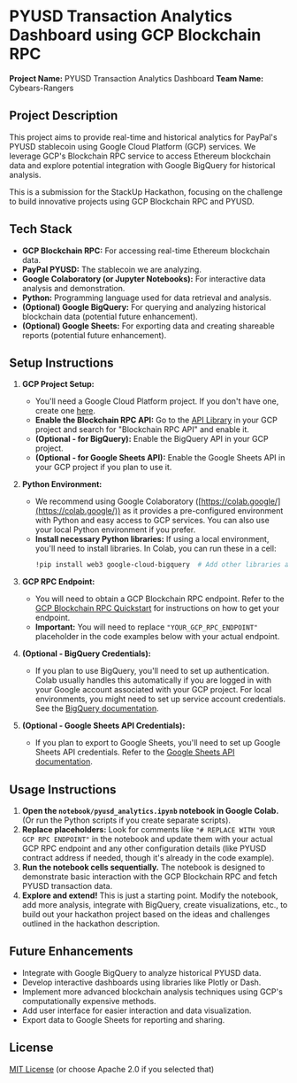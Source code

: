 # PYUSD Transaction Analytics Dashboard using GCP Blockchain RPC

**Project Name:** PYUSD Transaction Analytics Dashboard
**Team Name:** Cybears-Rangers

## Project Description

This project aims to provide real-time and historical analytics for PayPal's PYUSD stablecoin using Google Cloud Platform (GCP) services.  We leverage GCP's Blockchain RPC service to access Ethereum blockchain data and explore potential integration with Google BigQuery for historical analysis.

This is a submission for the StackUp Hackathon, focusing on the challenge to build innovative projects using GCP Blockchain RPC and PYUSD.

## Tech Stack

*   **GCP Blockchain RPC:** For accessing real-time Ethereum blockchain data.
*   **PayPal PYUSD:** The stablecoin we are analyzing.
*   **Google Colaboratory (or Jupyter Notebooks):** For interactive data analysis and demonstration.
*   **Python:**  Programming language used for data retrieval and analysis.
*   **(Optional) Google BigQuery:** For querying and analyzing historical blockchain data (potential future enhancement).
*   **(Optional) Google Sheets:** For exporting data and creating shareable reports (potential future enhancement).

## Setup Instructions

1.  **GCP Project Setup:**
    *   You'll need a Google Cloud Platform project. If you don't have one, create one [here](https://console.cloud.google.com/).
    *   **Enable the Blockchain RPC API:** Go to the [API Library](https://console.cloud.google.com/apis/library) in your GCP project and search for "Blockchain RPC API" and enable it.
    *   **(Optional - for BigQuery):** Enable the BigQuery API in your GCP project.
    *   **(Optional - for Google Sheets API):** Enable the Google Sheets API in your GCP project if you plan to use it.

2.  **Python Environment:**
    *   We recommend using Google Colaboratory ([https://colab.google/](https://colab.google/)) as it provides a pre-configured environment with Python and easy access to GCP services. You can also use your local Python environment if you prefer.
    *   **Install necessary Python libraries:** If using a local environment, you'll need to install libraries.  In Colab, you can run these in a cell:
        ```bash
        !pip install web3 google-cloud-bigquery  # Add other libraries as needed
        ```

3.  **GCP RPC Endpoint:**
    *   You will need to obtain a GCP Blockchain RPC endpoint.  Refer to the [GCP Blockchain RPC Quickstart](https://cloud.google.com/blockchain-rpc/docs/quickstart) for instructions on how to get your endpoint.
    *   **Important:**  You will need to replace `"YOUR_GCP_RPC_ENDPOINT"` placeholder in the code examples below with your actual endpoint.

4.  **(Optional - BigQuery Credentials):**
    *   If you plan to use BigQuery, you'll need to set up authentication.  Colab usually handles this automatically if you are logged in with your Google account associated with your GCP project.  For local environments, you might need to set up service account credentials.  See the [BigQuery documentation](https://cloud.google.com/bigquery/docs/authentication).

5.  **(Optional - Google Sheets API Credentials):**
    *   If you plan to export to Google Sheets, you'll need to set up Google Sheets API credentials.  Refer to the [Google Sheets API documentation](https://developers.google.com/sheets/api/quickstart/python).


## Usage Instructions

1.  **Open the `notebook/pyusd_analytics.ipynb` notebook in Google Colab.** (Or run the Python scripts if you create separate scripts).
2.  **Replace placeholders:**  Look for comments like `"# REPLACE WITH YOUR GCP RPC ENDPOINT"` in the notebook and update them with your actual GCP RPC endpoint and any other configuration details (like PYUSD contract address if needed, though it's already in the code example).
3.  **Run the notebook cells sequentially.** The notebook is designed to demonstrate basic interaction with the GCP Blockchain RPC and fetch PYUSD transaction data.
4.  **Explore and extend!** This is just a starting point.  Modify the notebook, add more analysis, integrate with BigQuery, create visualizations, etc., to build out your hackathon project based on the ideas and challenges outlined in the hackathon description.

## Future Enhancements

*   Integrate with Google BigQuery to analyze historical PYUSD data.
*   Develop interactive dashboards using libraries like Plotly or Dash.
*   Implement more advanced blockchain analysis techniques using GCP's computationally expensive methods.
*   Add user interface for easier interaction and data visualization.
*   Export data to Google Sheets for reporting and sharing.

## License

[MIT License](LICENSE) (or choose Apache 2.0 if you selected that)
